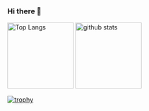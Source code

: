 ### Hi there 👋

<p align="left"> 
  <img alt="Top Langs" height="150px" src="https://github-readme-stats.vercel.app/api/top-langs/?username=j19015&layout=compact&show_icons=true&theme=onedark" />
  <img alt="github stats" height="150px" src="https://github-readme-stats.vercel.app/api?username=j19015&theme=onedark&show_icons=ture" />
</p>

[![trophy](https://github-profile-trophy.vercel.app/?username=j19015&theme=onedark&column=7
)](https://github.com/ryo-ma/github-profile-trophy)
